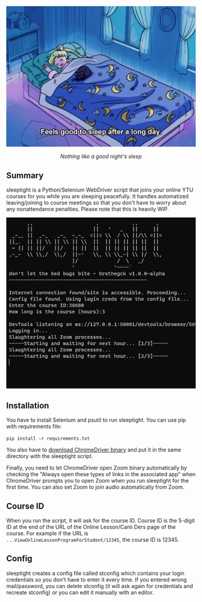 <div align="center">
	<img src="sleep.jpg"/>
	<p><em>Nothing like a good night's sleep</em></p>
</div>

## Summary
sleeptight is a Python/Selenium WebDriver script that joins your online YTU courses for you while you are sleeping peacefully. It handles automatized leaving/joining to course meetings so that you don't have to worry about any nonattendance penalties. Please note that this is heavily WIP.

![screenshot](screenshot.png)

## Installation
You have to install Selenium and psutil to run sleeptight. You can use pip with requirements file:

`pip install -r requirements.txt` 

You also have to [download ChromeDriver binary](https://sites.google.com/chromium.org/driver/) and put it in the same directory with the sleeptight script.

Finally, you need to let ChromeDriver open Zoom binary automatically by checking the "Always open these types of links in the associated app" when ChromeDriver prompts you to open Zoom when you run sleeptight for the first time. You can also set Zoom to join audio automatically from Zoom.

## Course ID
When you run the script, it will ask for the course ID. Course ID is the 5-digit ID at the end of the URL of the Online Lesson/Canlı Ders page of the course. For example if the URL is `...ViewOnlineLessonProgramForStudent/12345`, the course ID is 12345.

## Config
sleeptight creates a config file called stconfig which contains your login credentials so you don't have to enter it every time. If you entered wrong mail/password, you can delete stconfig (it will ask again for credentials and recreate stconfig) or you can edit it manually with an editor.

